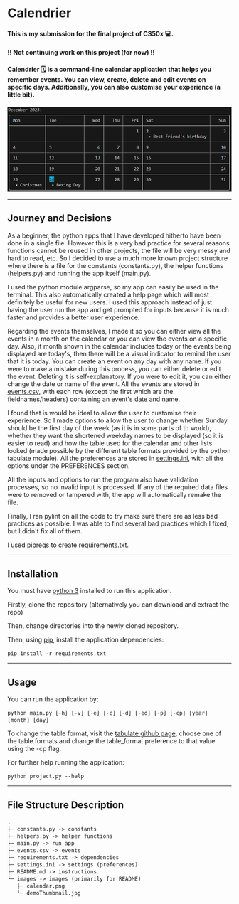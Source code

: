 # Calendrier

#### This is my submission for the final project of CS50x 💻.

#### !! Not continuing work on this project (for now) !!

#### Calendrier 🗓️ is a command-line calendar application that helps you remember events. You can view, create, delete and edit events on specific days. Additionally, you can also customise your experience (a little bit).

![Command-line calendar view](/images/calendar.png)

---

## Journey and Decisions

As a beginner, the python apps that I have developed hitherto have been done in a single file. However this is a very bad practice for several reasons: functions cannot be reused in other projects, the file will be very messy and hard to read, etc. So I decided to use a much more known project structure where there is a file for the constants (constants.py), the helper functions (helpers.py) and running the app itself (main.py).

I used the python module argparse, so my app can easily be used in the terminal. This also automatically created a help page which will most definitely be useful for new users. I used this approach instead of just having the user run the app and get prompted for inputs because it is much faster and provides a better user experience.

Regarding the events themselves, I made it so you can either view all the events in a month on the calendar or you can view the events on a specific day. Also, if month shown in the calendar includes today or the events being displayed are today's, then there will be a visual indicator to remind the user that it is today. You can create an event on any day with any name. If you were to make a mistake during this process, you can either delete or edit the event. Deleting it is self-explanatory. If you were to edit it, you can either change the date or name of the event. All the events are stored in [events.csv](/events.csv), with each row (except the first which are the fieldnames/headers) containing an event's date and name.

I found that is would be ideal to allow the user to customise their experience. So I made options to allow the user to change whether Sunday should be the first day of the week (as it is in some parts of th world), whether they want the shortened weekday names to be displayed (so it is easier to read) and how the table used for the calendar and other lists looked (made possible by the different table formats provided by the python tabulate module). All the preferences are stored in [settings.ini](/settings.ini), with all the options under the PREFERENCES section.

All the inputs and options to run the program also have validation processes, so no invalid input is processed. If any of the required data files were to removed or tampered with, the app will automatically remake the file.

Finally, I ran pylint on all the code to try make sure there are as less bad practices as possible. I was able to find several bad practices which I fixed, but I didn't fix all of them.

I used [pipreqs](https://pypi.org/project/pipreqs/) to create [requirements.txt](/requirements.txt).

---

## Installation

You must have [python 3](https://www.python.org/) installed to run this application.

Firstly, clone the repository (alternatively you can download and extract the repo)

Then, change directories into the newly cloned repository.

Then, using [pip](https://pip.pypa.io/en/stable/), install the application dependencies:

```
pip install -r requirements.txt
```

---

## Usage

You can run the application by:
```
python main.py [-h] [-v] [-e] [-c] [-d] [-ed] [-p] [-cp] [year] [month] [day]
```

To change the table format, visit the [tabulate github page](https://github.com/astanin/python-tabulate), choose one of the table formats and change the table_format preference to that value using the -cp flag.

For further help running the application:

```
python project.py --help
```

---

## File Structure Description

```
.
├─ constants.py -> constants
├─ helpers.py -> helper functions
├─ main.py -> run app
├─ events.csv -> events
├─ requirements.txt -> dependencies
├─ settings.ini -> settings (preferences)
├─ README.md -> instructions
└─ images -> images (primarily for README)
   ├─ calendar.png
   └─ demoThumbnail.jpg
```
